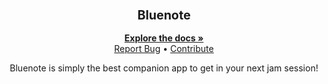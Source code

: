 <div align="center">
  <h3 align="center">
	<big>Bluenote</big>
  </h3>
  <p align="center">
   <a href="https://github.com/EmileRolley/bluenote/blob/main/docs"><strong>Explore the docs »</strong></a>
   <br/>
   <a href="https://github.com/EmileRolley/bluenote/issues">Report Bug</a>
   •
   <a href="https://github.com/EmileRolley/bluenote/blob/master/CONTRIBUTING.md">Contribute</a>
  </p>

  Bluenote is simply the best companion app to get in your next jam session!
</div>

